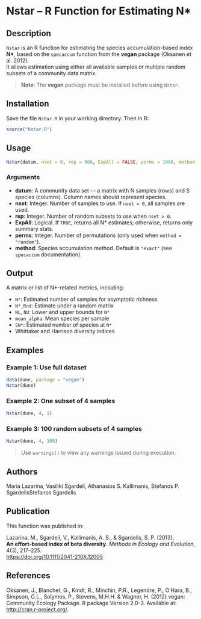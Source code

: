 # Nstar – R Function for Estimating N*

## Description

`Nstar` is an R function for estimating the species accumulation-based index **N\***, based on the `specaccum` function from the **vegan** package (Oksanen et al. 2012).  
It allows estimation using either all available samples or multiple random subsets of a community data matrix. 

> **Note**: The **vegan** package must be installed before using `Nstar`.

## Installation

Save the file `Nstar.R` in your working directory. Then in R:

```r
source("Nstar.R")
```

## Usage

```r
Nstar(datum, nset = 0, rep = 500, ExpAll = FALSE, perms = 1000, method = "exact")
```

### Arguments

- **datum**: A community data set — a matrix with N samples (rows) and S species (columns). Column names should represent species.
- **nset**: Integer. Number of samples to use. If `nset = 0`, all samples are used.
- **rep**: Integer. Number of random subsets to use when `nset > 0`.
- **ExpAll**: Logical. If `TRUE`, returns all N\* estimates; otherwise, returns only summary stats.
- **perms**: Integer. Number of permutations (only used when `method = "random"`).
- **method**: Species accumulation method. Default is `"exact"` (see `specaccum` documentation).

## Output

A matrix or list of N\*-related metrics, including:
- `N*`: Estimated number of samples for asymptotic richness
- `N*_Rnd`: Estimate under a random matrix
- `NL`, `NU`: Lower and upper bounds for `N*`
- `mean_alpha`: Mean species per sample
- `SN*`: Estimated number of species at `N*`
- Whittaker and Harrison diversity indices

## Examples

### Example 1: Use full dataset
```r
data(dune, package = "vegan")
Nstar(dune)
```

### Example 2: One subset of 4 samples
```r
Nstar(dune, 4, 1)
```

### Example 3: 100 random subsets of 4 samples
```r
Nstar(dune, 4, 100)
```

> Use `warnings()` to view any warnings issued during execution.

## Authors

Maria Lazarina, Vasiliki Sgardeli, Athanasios S. Kallimanis, Stefanos P. SgardelisStefanos Sgardelis  

## Publication

This function was published in:

Lazarina, M., Sgardeli, V., Kallimanis, A. S., & Sgardelis, S. P. (2013).  
**An effort‐based index of beta diversity**. *Methods in Ecology and Evolution*, 4(3), 217–225.  
https://doi.org/10.1111/2041-210X.12005

## References

Oksanen, J., Blanchet, G., Kindt, R., Minchin, P.R., Legendre, P., O’Hara, B., Simpson, G.L., Solymos, P., Stevens, M.H.H. & Wagner, H. (2012) vegan: Community Ecology Package. R package Version 2.0-3. Available at: http://cran.r-project.org/.
